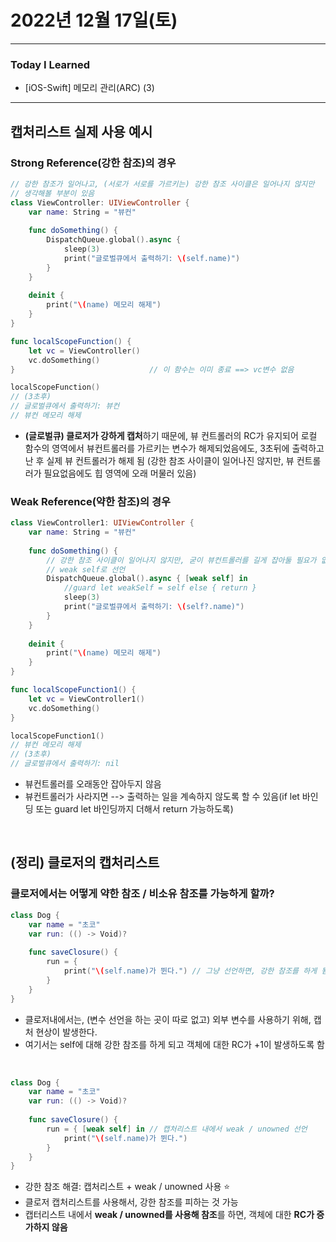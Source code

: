 # 2022년 12월 17일(토)

----

### Today I Learned 

- [iOS-Swift] 메모리 관리(ARC) (3) 

---

## 캡처리스트 실제 사용 예시

### Strong Reference(강한 참조)의 경우 

```swift
// 강한 참조가 일어나고, (서로가 서로를 가르키는) 강한 참조 사이클은 일어나지 않지만
// 생각해볼 부분이 있음
class ViewController: UIViewController {    
    var name: String = "뷰컨"
    
    func doSomething() {
        DispatchQueue.global().async {
            sleep(3)
            print("글로벌큐에서 출력하기: \(self.name)")
        }
    }
    
    deinit {
        print("\(name) 메모리 해제")
    }
}

func localScopeFunction() {
    let vc = ViewController()
    vc.doSomething()
}                              // 이 함수는 이미 종료 ==> vc변수 없음

localScopeFunction()
// (3초후)
// 글로벌큐에서 출력하기: 뷰컨
// 뷰컨 메모리 해제
```

- **(글로벌큐) 클로저가 강하게 캡처**하기 때문에, 뷰 컨트롤러의 RC가 유지되어 로컬 함수의 영역에서 뷰컨트롤러를 가르키는 변수가 해제되었음에도, 3초뒤에 출력하고 난 후 실제 뷰 컨트롤러가 해제 됨 (강한 참조 사이클이 일어나진 않지만, 뷰 컨트롤러가 필요없음에도 힙 영역에 오래 머물러 있음)

### Weak Reference(약한 참조)의 경우 

```swift
class ViewController1: UIViewController {
    var name: String = "뷰컨"
   
    func doSomething() {
        // 강한 참조 사이클이 일어나지 않지만, 굳이 뷰컨트롤러를 길게 잡아둘 필요가 없다면
        // weak self로 선언
        DispatchQueue.global().async { [weak self] in
            //guard let weakSelf = self else { return }
            sleep(3)
            print("글로벌큐에서 출력하기: \(self?.name)")
        }
    }
    
    deinit {
        print("\(name) 메모리 해제")
    }
}

func localScopeFunction1() {
    let vc = ViewController1()
    vc.doSomething()
}

localScopeFunction1()
// 뷰컨 메모리 해제
// (3초후)
// 글로벌큐에서 출력하기: nil
```

- 뷰컨트롤러를 오래동안 잡아두지 않음 
- 뷰컨트롤러가 사라지면 --> 출력하는 일을 계속하지 않도록 할 수 있음(if let 바인딩 또는 guard let 바인딩까지 더해서 return 가능하도록)

<br/>

## (정리) 클로저의 캡처리스트

### 클로저에서는 어떻게 약한 참조 / 비소유 참조를 가능하게 할까?

```swift
class Dog {
    var name = "초코"
    var run: (() -> Void)?
    
    func saveClosure() {
        run = {
            print("\(self.name)가 뛴다.") // 그냥 선언하면, 강한 참조를 하게 됨
        }
    }
}
```

- 클로저내에서는, (변수 선언을 하는 곳이 따로 없고) 외부 변수를 사용하기 위해, 캡처 현상이 발생한다.
- 여기서는 self에 대해 강한 참조를 하게 되고 객체에 대한 RC가 +1이 발생하도록 함 

<br/>

```swift
class Dog {
    var name = "초코"
    var run: (() -> Void)?
    
    func saveClosure() {
        run = { [weak self] in // 캡처리스트 내에서 weak / unowned 선언
            print("\(self.name)가 뛴다.") 
        }
    }
}
```

- 강한 참조 해결: 캡처리스트 + weak / unowned 사용 ⭐️
- 클로저 캡처리스트를 사용해서, 강한 참조를 피하는 것 가능 
- 캡터리스트 내에서 **weak / unowned를 사용해 참조**를 하면, 객체에 대한 **RC가 증가하지 않음**